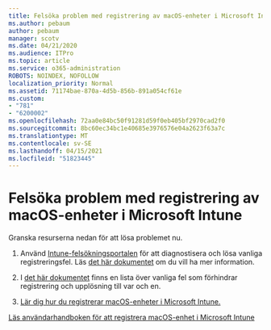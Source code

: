 ```yaml
---
title: Felsöka problem med registrering av macOS-enheter i Microsoft Intune
ms.author: pebaum
author: pebaum
manager: scotv
ms.date: 04/21/2020
ms.audience: ITPro
ms.topic: article
ms.service: o365-administration
ROBOTS: NOINDEX, NOFOLLOW
localization_priority: Normal
ms.assetid: 71174bae-870a-4d5b-856b-891a054cf61e
ms.custom:
- "781"
- "6200002"
ms.openlocfilehash: 72aa0e84bc50f91281d59f0eb405bf2970cad2f0
ms.sourcegitcommit: 8bc60ec34bc1e40685e3976576e04a2623f63a7c
ms.translationtype: MT
ms.contentlocale: sv-SE
ms.lasthandoff: 04/15/2021
ms.locfileid: "51823445"
---
```

# <a name="troubleshoot-issues-with-enrolling-macos-devices-in-microsoft-intune"></a>Felsöka problem med registrering av macOS-enheter i Microsoft Intune

Granska resurserna nedan för att lösa problemet nu.
  
1. Använd [Intune-felsökningsportalen](https://devicemanagement.microsoft.com/#blade/Microsoft_Intune_DeviceSettings/TroubleshootBlade) för att diagnostisera och lösa vanliga registreringsfel. Läs [det här dokumentet](https://docs.microsoft.com/intune/help-desk-operators) om du vill ha mer information.

2. I [det här dokumentet](https://docs.microsoft.com/troubleshoot/mem/intune/troubleshoot-device-enrollment-in-intune) finns en lista över vanliga fel som förhindrar registrering och upplösning till var och en.

3. [Lär dig hur du registrerar macOS-enheter i Microsoft Intune.](https://docs.microsoft.com/intune/macos-enroll)

[Läs användarhandboken för att registrera macOS-enhet i Microsoft Intune](https://docs.microsoft.com/intune-user-help/enroll-your-device-in-intune-macos-cp)
  